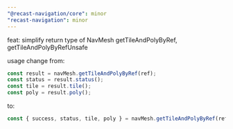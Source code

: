 ```yaml
---
"@recast-navigation/core": minor
"recast-navigation": minor
---
```


feat: simplify return type of NavMesh getTileAndPolyByRef, getTileAndPolyByRefUnsafe

usage change from:

```ts
const result = navMesh.getTileAndPolyByRef(ref);
const status = result.status();
const tile = result.tile();
const poly = result.poly();
```

to:

```ts
const { success, status, tile, poly } = navMesh.getTileAndPolyByRef(ref);
```